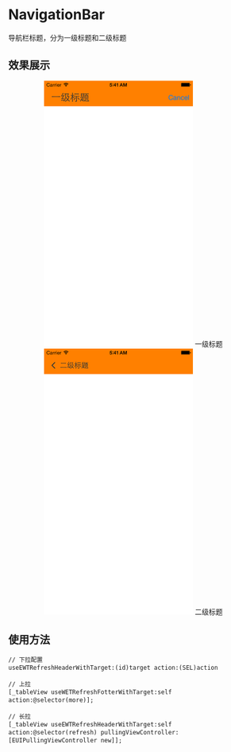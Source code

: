 # NavigationBar
导航栏标题，分为一级标题和二级标题

## 效果展示

<center>
<img src="./navigationbar/lefttitle1.png" width="300"/>
一级标题
</center> 

<center>
<img src="./navigationbar/lefttitle2.png" width="300"/>
二级标题
</center>                       


## 使用方法

```
// 下拉配置
useEWTRefreshHeaderWithTarget:(id)target action:(SEL)action

// 上拉
[_tableView useWETRefreshFotterWithTarget:self action:@selector(more)];

// 长拉
[_tableView useEWTRefreshHeaderWithTarget:self action:@selector(refresh) pullingViewController:[EUIPullingViewController new]];
```


